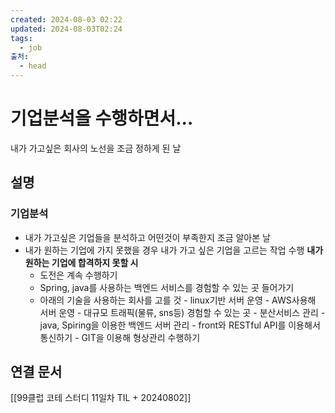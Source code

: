 ```yaml
---
created: 2024-08-03 02:22
updated: 2024-08-03T02:24
tags:
  - job
출처:
  - head
---
```

# 기업분석을 수행하면서...
내가 가고싶은 회사의 노선을 조금 정하게 된 날

## 설명

### 기업분석
- 내가 가고싶은 기업들을 분석하고 어떤것이 부족한지 조금 알아본 날
- 내가 원하는 기업에 가지 못했을 경우 내가 가고 싶은 기업을 고르는 작업 수행
  **내가 원하는 기업에 합격하지 못할 시**
  - 도전은 계속 수행하기
  - Spring, java를 사용하는 백엔드 서비스를 경험할 수 있는 곳 들어가기
  - 아래의 기술을 사용하는 회사를 고를 것
	    - linux기반 서버 운영
	    - AWS사용해 서버 운영
	    - 대규모 트래픽(물류, sns등) 경험할 수 있는 곳
	    - 분산서비스 관리
	    - java, Spiring을 이용한 백엔드 서버 관리
	    - front와  RESTful API를 이용해서 통신하기
	    - GIT을 이용해 형상관리 수행하기

## 연결 문서
[[99클럽 코테 스터디 11일차 TIL + 20240802]]
